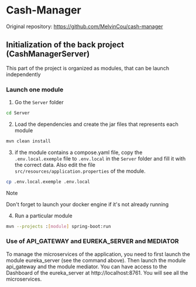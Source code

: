 # Cash-Manager

Original repository: https://github.com/MelvinCou/cash-manager

## Initialization of the back project (CashManagerServer)

This part of the project is organized as modules, that can be launch independently

### Launch one module

1. Go the `Server` folder

```sh
cd Server
```

2. Load the dependencies and create the jar files that represents each module

```sh
mvn clean install
```

3. if the module contains a compose.yaml file, copy the `.env.local.exemple` file to `.env.local` in the `Server` folder and fill it with the correct data. Also edit the file `src/resources/application.properties` of the module.

```sh
cp .env.local.exemple .env.local
```

> [!Note]
> Don't forget to launch your docker engine if it's not already running

4. Run a particular module

```sh
mvn --projects :[module] spring-boot:run 
```

### Use of API_GATEWAY and EUREKA_SERVER and MEDIATOR
To manage the microservices of the application, you need to first launch the module eureka_server (see the command above).
Then launch the module api_gateway and the module mediator.
You can have access to the Dashboard of the eureka_server at http://localhost:8761. You will see all the microservices.